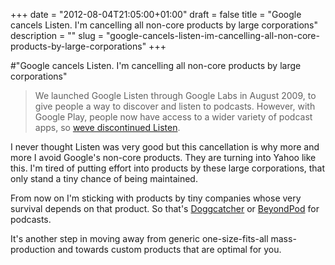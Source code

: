 +++
date = "2012-08-04T21:05:00+01:00"
draft = false
title = "Google cancels Listen. I'm cancelling all non-core products by large corporations"
description = ""
slug = "google-cancels-listen-im-cancelling-all-non-core-products-by-large-corporations"
+++

#"Google cancels Listen. I'm cancelling all non-core products by large corporations"

<blockquote>We launched Google Listen through Google Labs in August 2009, to give people a way to discover and listen to podcasts. However, with Google Play, people now have access to a wider variety of podcast apps, so <a href="http://googleblog.blogspot.ie/2012/08/giving-you-better-google.html">weve discontinued Listen</a>.</blockquote>

I never thought Listen was very good but this cancellation is why more and more I avoid Google's non-core products. They are turning into Yahoo like this. I'm tired of putting effort into products by these large corporations, that only stand a tiny chance of being maintained.

From now on I'm sticking with products by tiny companies whose very survival depends on that product. So that's <a href="http://www.doggcatcher.com/">Doggcatcher</a> or <a href="http://www.beyondpod.com/Android/">BeyondPod</a> for podcasts.

It's another step in moving away from generic one-size-fits-all mass-production and towards custom products that are optimal for you.
